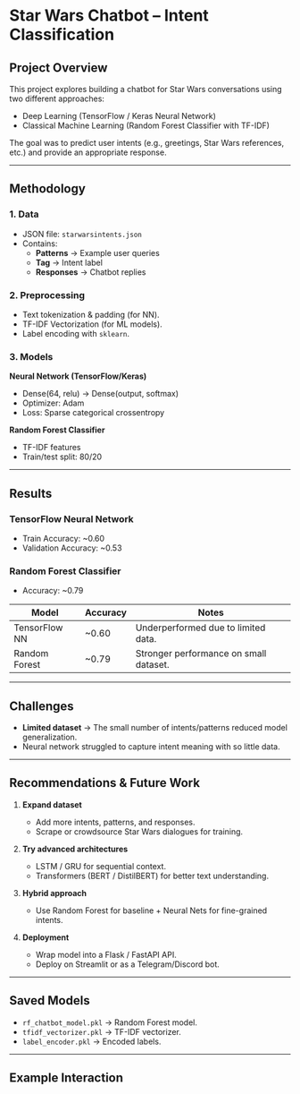 # Star Wars Chatbot – Intent Classification  

## Project Overview  

This project explores building a chatbot for Star Wars conversations using two different approaches:  

- Deep Learning (TensorFlow / Keras Neural Network)  
- Classical Machine Learning (Random Forest Classifier with TF-IDF)  

The goal was to predict user intents (e.g., greetings, Star Wars references, etc.) and provide an appropriate response.  

---

## Methodology  

### 1. Data  
- JSON file: `starwarsintents.json`  
- Contains:  
  - **Patterns** → Example user queries  
  - **Tag** → Intent label  
  - **Responses** → Chatbot replies  

### 2. Preprocessing  
- Text tokenization & padding (for NN).  
- TF-IDF Vectorization (for ML models).  
- Label encoding with `sklearn`.  

### 3. Models  

**Neural Network (TensorFlow/Keras)**  
- Dense(64, relu) → Dense(output, softmax)  
- Optimizer: Adam  
- Loss: Sparse categorical crossentropy  

**Random Forest Classifier**  
- TF-IDF features  
- Train/test split: 80/20  

---

## Results  

### TensorFlow Neural Network  
- Train Accuracy: ~0.60  
- Validation Accuracy: ~0.53  

### Random Forest Classifier  
- Accuracy: ~0.79  

| Model            | Accuracy | Notes                                    |
|------------------|----------|------------------------------------------|
| TensorFlow NN    | ~0.60    | Underperformed due to limited data.      |
| Random Forest    | ~0.79    | Stronger performance on small dataset.   |

---

## Challenges  

- **Limited dataset** → The small number of intents/patterns reduced model generalization.  
- Neural network struggled to capture intent meaning with so little data.  

---

## Recommendations & Future Work  

1. **Expand dataset**  
   - Add more intents, patterns, and responses.  
   - Scrape or crowdsource Star Wars dialogues for training.  

2. **Try advanced architectures**  
   - LSTM / GRU for sequential context.  
   - Transformers (BERT / DistilBERT) for better text understanding.  

3. **Hybrid approach**  
   - Use Random Forest for baseline + Neural Nets for fine-grained intents.  

4. **Deployment**  
   - Wrap model into a Flask / FastAPI API.  
   - Deploy on Streamlit or as a Telegram/Discord bot.  

---

## Saved Models  

- `rf_chatbot_model.pkl` → Random Forest model.  
- `tfidf_vectorizer.pkl` → TF-IDF vectorizer.  
- `label_encoder.pkl` → Encoded labels.  

---

## Example Interaction  

